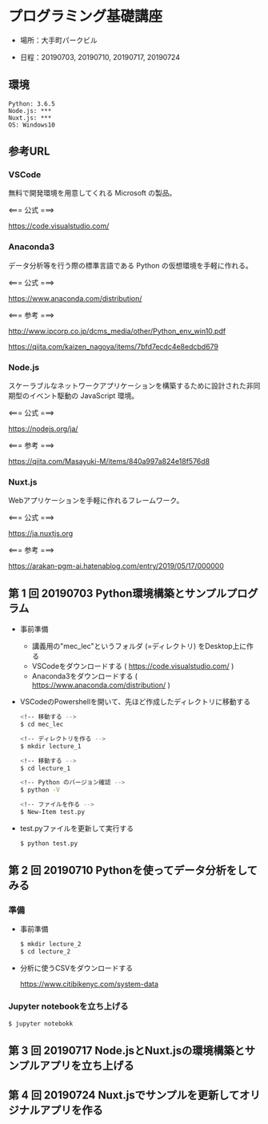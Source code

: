 # プログラミング基礎講座

- 場所：大手町パークビル

- 日程：20190703, 20190710, 20190717, 20190724

## 環境

```
Python: 3.6.5
Node.js: ***
Nuxt.js: ***
OS: Windows10
```

## 参考URL

### VSCode

  無料で開発環境を用意してくれる Microsoft の製品。

  <=== 公式 ===>

  https://code.visualstudio.com/

### Anaconda3

  データ分析等を行う際の標準言語である Python の仮想環境を手軽に作れる。

  <=== 公式 ===>

  https://www.anaconda.com/distribution/

  <=== 参考 ===>

  http://www.ipcorp.co.jp/dcms_media/other/Python_env_win10.pdf

  https://qiita.com/kaizen_nagoya/items/7bfd7ecdc4e8edcbd679

### Node.js

  スケーラブルなネットワークアプリケーションを構築するために設計された非同期型のイベント駆動の JavaScript 環境。

  <=== 公式 ===>

  https://nodejs.org/ja/

  <=== 参考 ===>

  https://qiita.com/Masayuki-M/items/840a997a824e18f576d8

### Nuxt.js

  Webアプリケーションを手軽に作れるフレームワーク。

  <=== 公式 ===>

  https://ja.nuxtjs.org

  <=== 参考 ===>

  https://arakan-pgm-ai.hatenablog.com/entry/2019/05/17/000000

## 第 1 回 20190703 Python環境構築とサンプルプログラム

- 事前準備

  * 講義用の"mec_lec"というフォルダ (=ディレクトリ) をDesktop上に作る
  * VSCodeをダウンロードする ( https://code.visualstudio.com/ )
  * Anaconda3をダウンロードする ( https://www.anaconda.com/distribution/ )

- VSCodeのPowershellを開いて、先ほど作成したディレクトリに移動する

  ```bash
  <!-- 移動する -->
  $ cd mec_lec

  <!-- ディレクトリを作る -->
  $ mkdir lecture_1

  <!-- 移動する -->
  $ cd lecture_1

  <!-- Python のバージョン確認 -->
  $ python -V

  <!-- ファイルを作る -->
  $ New-Item test.py
  ```

- test.pyファイルを更新して実行する

  ```bash
  $ python test.py
  ```

## 第 2 回 20190710 Pythonを使ってデータ分析をしてみる

### 準備

- 事前準備

  ```bash
  $ mkdir lecture_2
  $ cd lecture_2
  ```

- 分析に使うCSVをダウンロードする

  https://www.citibikenyc.com/system-data

### Jupyter notebookを立ち上げる

  ```bash
  $ jupyter notebokk
  ```

## 第 3 回 20190717 Node.jsとNuxt.jsの環境構築とサンプルアプリを立ち上げる

## 第 4 回 20190724 Nuxt.jsでサンプルを更新してオリジナルアプリを作る

